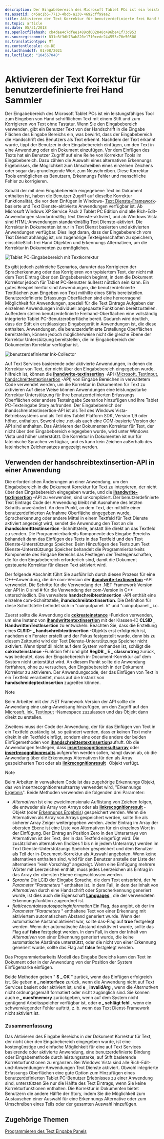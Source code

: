 ```yaml
---
description: Der Eingabebereich des Microsoft Tablet PCs ist ein leistungsfähiges Tool zum Eingeben von Hand schriftlichem Text mit einem Stift und zum Korrigieren von Text ohne Tastatur.
ms.assetid: c45ac1b5-7713-4bcb-a130-4692cff99aa2
title: Aktivieren der Text Korrektur für benutzerdefinierte frei Hand Sammler
ms.topic: article
ms.date: 05/31/2018
ms.openlocfilehash: cb4dee4c7dfee1489cd002848c496be41f73d953
ms.sourcegitcommit: 831e8f3db78ab820e1710cede244553c70e50500
ms.translationtype: MT
ms.contentlocale: de-DE
ms.lasthandoff: 01/08/2021
ms.locfileid: "104567048"
---
```

# <a name="enabling-text-correction-for-custom-ink-collectors"></a>Aktivieren der Text Korrektur für benutzerdefinierte frei Hand Sammler

Der Eingabebereich des Microsoft Tablet PCs ist ein leistungsfähiges Tool zum Eingeben von Hand schriftlichem Text mit einem Stift und zum Korrigieren von Text ohne Tastatur. Wenn Sie den Eingabebereich verwenden, gibt ein Benutzer Text von der Handschrift in die Eingabe Flächen des Eingabe Bereichs ein, was bewirkt, dass der Eingabebereich die Handschrift des Benutzers als Text erkennt. Nachdem der Text erkannt wurde, tippt der Benutzer in den Eingabebereich einfügen, um den Text in eine Anwendung oder ein Dokument einzufügen. Vor dem Einfügen des Texts hat ein Benutzer Zugriff auf eine Reihe von Korrektur Tools im Eingabebereich. Dazu zählen die Auswahl eines alternativen Erkennungs Ergebnisses, die Möglichkeit zum Umschreiben eines einzelnen Zeichens oder sogar das grundlegende Wort zum Neuschreiben. Diese Korrektur Tools ermöglichen es Benutzern, Erkennungs Fehler und menschliche Fehler zu korrigieren.

Sobald der mit dem Eingabebereich eingegebene Text im Dokument enthalten ist, haben die Benutzer Zugriff auf dieselbe Korrektur Funktionalität, die vor dem Einfügen in Windows- [Text Dienste-Framework](/windows/desktop/TSF/text-services-framework)-basierte und Text Dienste-aktivierte Anwendungen verfügbar ist. Ab Microsoft Windows XP Service Pack 2 Tablet PC Edition sind alle Rich-Edit-Anwendungen standardmäßig Text Dienste-aktiviert, und ab Windows Vista sind HTML-Anwendungen standardmäßig Text Dienste-aktiviert. Die Korrektur in Dokumenten ist nur in Text Dienst basierten und aktivierten Anwendungen verfügbar. Dies liegt daran, dass der Eingabebereich vom Text Dienst abhängig ist, um zugehörige Texteigenschaften zu speichern, einschließlich frei Hand Objekten und Erkennungs Alternativen, um die Korrektur in Dokumenten zu ermöglichen.

![Tablet PC-Eingabebereich mit Textkorrektur](images/a0dced5e-16de-410b-965f-5d97d297cee5.jpg)

Es gibt jedoch zahlreiche Szenarios, darunter das Korrigieren der Spracherkennung oder das Korrigieren von typisiertem Text, der nicht mit dem Text Eintrag über den Eingabebereich beginnt, in dem die Dokument Korrektur jedoch für Tablet PC-Benutzer äußerst nützlich sein kann. Ein gutes Beispiel hierfür sind Anwendungen, die benutzerdefinierte Textflächen zum Eingeben von Text mithilfe eines Stifts bereitstellen. Benutzerdefinierte Erfassungs Oberflächen sind eine hervorragend Möglichkeit für Anwendungen, speziell für die Text Eintrags Aufgaben der einzelnen Anwendungen individuell angepasste Funktionen bereitzustellen. Außerdem stellen benutzerdefinierte Freihand-Oberflächen eine vollständig integrierte Tablet PC-Benutzeroberfläche bereit. Dadurch wird deutlich, dass der Stift ein erstklassiges Eingabegerät in Anwendungen ist, die diese enthalten. Anwendungen, die benutzerdefinierte Erstellungs Oberflächen bereitstellen, können jedoch möglicherweise nicht die gleiche Ebene der Korrektur Unterstützung bereitstellen, die im Eingabebereich der Dokumenten Korrektur verfügbar ist.

![benutzerdefinierter Ink-Collector](images/b6797b12-dda6-44c4-87f4-570fe0c23f3a.jpg)

Auf Text Services basierende oder aktivierte Anwendungen, in denen die Korrektur von Text, der nicht über den Eingabebereich eingegeben wurde, hilfreich ist, können die [**ihandwrite-textinsertion**](/windows/desktop/api/peninputpanel/nn-peninputpanel-ihandwrittentextinsertion) -API ([Microsoft. TextInput. handschreittentextinsertion](/previous-versions/ms573516(v=vs.100)) -API) von Eingabe Bereichen in verwaltetem Code verwendet werden, um die Korrektur in Dokumenten für Text zu aktivieren Auf diese Weise können Anwendungen eine leistungsstarke Korrektur Unterstützung für Ihre benutzerdefinierten Erfassungs Oberflächen oder andere Texteingabe Szenarios hinzufügen und ihre Tablet PC-Texteingabe Story aufrunden. Der Eingabebereich der ihandschreibtextinsertion-API ist als Teil des Windows Vista-Betriebssystems und als Teil des Tablet Platform SDK, Version 1,9 oder höher, enthalten. Sowohl eine .net-als auch eine COM-basierte Version der API sind enthalten. Das Aktivieren der Dokumenten Korrektur für Text, der nicht über den Eingabebereich eingegeben wurde, wird unter Windows Vista und höher unterstützt. Die Korrektur in Dokumenten ist nur für lateinische Sprachen verfügbar, und es kann kein Zeichen außerhalb des lateinischen Zeichensatzes angezeigt werden.

## <a name="how-to-use-the-handwrittentextinsertion-api-in-an-application"></a>Verwenden der handschreibtextinsertion-API in einer Anwendung

Die erforderlichen Änderungen an einer Anwendung, um den Eingabebereich in die Dokument Korrektur für Text zu integrieren, der nicht über den Eingabebereich eingegeben wurde, und die [**ihandwrite-textinsertion**](/windows/desktop/api/peninputpanel/nn-peninputpanel-ihandwrittentextinsertion) -API zu verwenden, sind unkompliziert. Der benutzerdefinierte Text Eintrags Code der Anwendung bleibt mit Ausnahme des letzten Schritts unverändert. An dem Punkt, an dem Text, der mithilfe einer benutzerdefinierten Aufnahme Oberfläche eingegeben wurde, Spracherkennung oder andere Mittel in einem Textfeld für Text Dienste aktiviert angezeigt wird, sendet die Anwendung den Text an die **ihandschreifttextinsertion** -Schnittstelle, anstatt Sie direkt an das Textfeld zu senden. Die Programmierbarkeits Komponente des Eingabe Bereichs behandelt dann das Einfügen des Texts in das Textfeld und den Text Dienste-Unterstützungs Speicher. Beim Hinzufügen des Texts zum Text Dienste-Unterstützungs Speicher behandelt die Programmierbarkeits Komponente des Eingabe Bereichs das Festlegen der Texteigenschaften, die für den Eingabebereich erforderlich sind, damit die Dokument gesteuerte Korrektur für diesen Text aktiviert wird.

Der folgende Abschnitt führt Sie ausführlich durch diesen Prozess für eine C++-Anwendung, die die com-Version der [**ihandwrite-textinsertion**](/windows/desktop/api/peninputpanel/nn-peninputpanel-ihandwrittentextinsertion) -API verwendet. Die Schritte für die Verwendung der .NET Framework Version der API in C sind \# für die Verwendung der com-Version in C++ unterschiedlich. Die verwaltete **handschreibtextinsertion** -API enthält eine einzelne com-Schnittstelle, **ihandschreibtextinsertion**. Die Definition für diese Schnittstelle befindet sich in "cuinputpanel. h" und "cuinputpanel \_ i.c.

Zuerst sollte die Anwendung die [**cokreateinstance**](/windows/desktop/api/combaseapi/nf-combaseapi-cocreateinstance) -Funktion verwenden, um eine Instanz von [**ihandwrittentextinsertion**](/windows/desktop/api/peninputpanel/nn-peninputpanel-ihandwrittentextinsertion) mit der Klassen-ID **CLSID \_ HandwrittenTextInsertion** zu entwickeln. Beachten Sie, dass die Erstellung eines **CLSID- \_ handschreibtextinsertion** -Objekts erst erfolgreich ist, nachdem ein Fenster erstellt und der Fokus festgestellt wurde, denn bis zu diesem Zeitpunkt wird der Text Dienste-Unterstützungs Speicher nicht aktiviert. Wenn tiptsf.dll nicht auf dem System vorhanden ist, schlägt die **cokreateinstance** -Funktion fehl und gibt **RegDB \_ E \_ classnotreg** zurück, was bedeutet, dass der Eingabebereich in-Document-Korrektur auf dem System nicht unterstützt wird. An diesem Punkt sollte die Anwendung fortfahren, ohne zu versuchen, den Eingabebereich in der Dokument Korrektur zu aktivieren. Der Anwendungscode, der das Einfügen von Text in ein Textfeld verarbeitet, muss auf die Instanz von **handschreideptextinsertion** zugreifen können.

> [!Note]  
> Beim Arbeiten mit der .NET Framework Version der API sollte die Anwendung eine using-Anweisung hinzufügen, um den Zugriff auf den [Microsoft. Ink. TextInput](/previous-versions/dotnet/netframework-3.5/ms581554(v=vs.90)) -Namespace zuzulassen und das Objekt dann direkt zu erstellen.

 

Zweitens muss der Code der Anwendung, der für das Einfügen von Text in ein Textfeld zuständig ist, so geändert werden, dass er keinen Text mehr direkt in ein Textfeld einfügt, sondern eine oder die andere der beiden Einfügemethoden von [**ihandschreittentextinsertion**](/windows/desktop/api/peninputpanel/nn-peninputpanel-ihandwrittentextinsertion)aufruft. Ob die Anwendungen festlegen, dass [**insertrecognitionresultsarray**](/windows/desktop/api/peninputpanel/nf-peninputpanel-ihandwrittentextinsertion-insertrecognitionresultsarray) oder [**insertrecognitionresults**](/windows/desktop/api/peninputpanel/nf-peninputpanel-ihandwrittentextinsertion-insertinkrecognitionresult) aufgerufen werden sollen, hängt davon ab, ob die Anwendung über die Erkennungs Alternativen für den als Array gespeicherten Text oder als [**iinkrecognitionresult**](/windows/desktop/api/msinkaut/nn-msinkaut-iinkrecognitionresult) -Objekt verfügt.

> [!Note]  
> Beim Arbeiten in verwaltetem Code ist das zugehörige Erkennungs Objekt, das von insertrecognitionresultsarray verwendet wird, "Erkennungs [Ergebnis](/previous-versions/ms552537(v=vs.100))". Beide Methoden verwenden die folgenden drei Parameter:

 

-   *Alternativen* Ist eine zweidimensionale Auflistung von Zeichen folgen, die entweder als Array von Arrays oder als [**iinkrecognitionresult**](/windows/desktop/api/msinkaut/nn-msinkaut-iinkrecognitionresult) -Objekt (oder [Erkennungs Ergebnis](/previous-versions/ms552537(v=vs.100))) gespeichert werden. Wenn die Alternativen als Array von Arrays gespeichert werden, sollte Sie als sicherer Array Zeiger weitergegeben werden. Jeder Eintrag im Array der obersten Ebene ist eine Liste von Alternativen für ein einzelnes Wort in der Einfügung. Der Eintrag an Position Zero in den Unterarrays von Alternativen ist der Text, der in das Textfeld eingefügt wird. Die zusätzlichen alternativen (Indizes 1 bis n in jedem Unterarray) werden im Text Dienste-Unterstützungs Speicher gespeichert und dem Benutzer als Teil der in-Document-Korrektur als Auswahl angeboten. Wenn keine alternativen enthalten sind, wird für den Benutzer anstelle der Liste der alternativen "kein Vorschlag" angezeigt. Wenn eine Einfügung mehrere Wörter mit Leerzeichen enthält, muss jedes Leerzeichen als Eintrag in das Array der obersten Ebene eingeschlossen werden.
-   *Sprache* Die [LCID](/previous-versions/ms221397(v=vs.71)) der Eingabe Sprache, die dem Text entspricht, der *im Parameter "Parameters* " enthalten ist. In dem Fall, in dem der Inhalt von *Alternativen* durch eine Handschrift oder Spracherkennung generiert wurde, ist dies auch die Eigenschaft [**Languages**](/windows/desktop/api/msinkaut/nf-msinkaut-iinkrecognizer-get_languages) , die der verwendeten Erkennungsfunktion zugeordnet ist.
-   *flatticecontainsautospacinginformation* Ein Flag, das angibt, ob der im *Parameter "Parameters* " enthaltene Text von einer Erkennung mit aktiviertem automatischem Abstand generiert wurde. Wenn der automatische Abstand aktiviert war, sollte das-Flag auf **true** festgelegt werden. Wenn der automatische Abstand deaktiviert wurde, sollte das Flag auf **false** festgelegt werden. In dem Fall, in dem der Inhalt von *Alternativen* von einer Erkennung generiert wurde, die keine automatische Abstände unterstützt, oder die nicht von einer Erkennung generiert wurde, sollte das Flag auf **false** festgelegt werden.

Das Programmierbarkeits Modell des Eingabe Bereichs kann den Text im Dokument oder in der Anwendung von der Position der System Einfügemarke einfügen.

Beide Methoden geben " **S \_ OK** " zurück, wenn das Einfügen erfolgreich ist. Sie geben **e \_ nointerface** zurück, wenn die Anwendung nicht auf Text Services basiert oder aktiviert ist, und **e \_ invalidArg** , wenn die *Alternativen* nicht ordnungsgemäß formatiert oder nicht zugänglich sind. Sie können auch **e \_ ouesfmemory** zurückgeben, wenn auf dem System nicht genügend Arbeitsspeicher verfügbar ist, oder **e \_ schlägt fehl** , wenn ein schwerwiegender Fehler auftritt, z. b. wenn das Text Dienst-Framework nicht aktiviert ist.

### <a name="conclusion"></a>Zusammenfassung

Das Aktivieren des Eingabe Bereichs in der Dokument Korrektur für Text, der nicht über den Eingabebereich eingegeben wurde, ist eine kostengünstige und einfache Möglichkeit für eine auf Text Services basierende oder aktivierte Anwendung, eine benutzerdefinierte Bindung oder Eingabemethode durch leistungsstarke, auf Stift basierende Korrekturfunktionen zu ergänzen. Bei Windows Vista sind alle Rich-Edit-und-Anwendungen-Anwendungen Text Dienste aktiviert. Obwohl integrierte Erfassungs Oberflächen eine gute Option zum Hinzufügen eines benutzerdefinierten Tablet PC-Benutzer Erlebnisses zu einer Anwendung sind, unterstützen Sie nur die Hälfte des Text Eintrags, wenn Sie keine Korrekturfunktionen enthalten. Die Korrektur in Dokumenten bietet Benutzern die andere Hälfte der Story, indem Sie die Möglichkeit zum Austauschen einer Auswahl für eine Erkennungs Alternative oder zum Umschreiben eines Teils oder der gesamten Auswahl hinzufügen.

## <a name="related-topics"></a>Zugehörige Themen

<dl> <dt>

[Programmieren des Text Eingabe Panels](programming-the-text-input-panel.md)
</dt> </dl>

 

 
